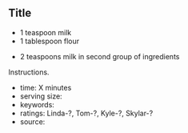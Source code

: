 Title
-----

- 1 teaspoon milk
- 1 tablespoon flour
<!-- -->
- 2 teaspoons milk in second group of ingredients

Instructions.

- time: X minutes
- serving size: 
- keywords:
- ratings: Linda-?, Tom-?, Kyle-?, Skylar-?
- source:
